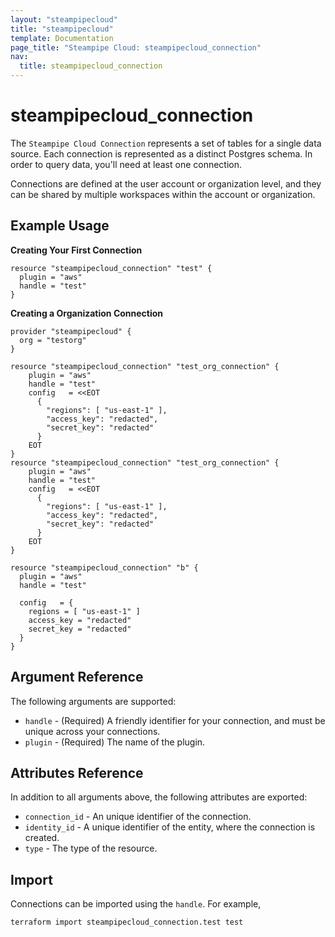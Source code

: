 ```yaml
---
layout: "steampipecloud"
title: "steampipecloud"
template: Documentation
page_title: "Steampipe Cloud: steampipecloud_connection"
nav:
  title: steampipecloud_connection
---
```


# steampipecloud_connection

The `Steampipe Cloud Connection` represents a set of tables for a single data source. Each connection is represented as a distinct Postgres schema. In order to query data, you'll need at least one connection.

Connections are defined at the user account or organization level, and they can be shared by multiple workspaces within the account or organization.

## Example Usage

**Creating Your First Connection**

```hcl
resource "steampipecloud_connection" "test" {
  plugin = "aws"
  handle = "test"
}
```

**Creating a Organization Connection**

```hcl
provider "steampipecloud" {
  org = "testorg"
}

resource "steampipecloud_connection" "test_org_connection" {
    plugin = "aws"
    handle = "test"
    config   = <<EOT
      {
        "regions": [ "us-east-1" ],
        "access_key": "redacted",
        "secret_key": "redacted"
      }
    EOT
}
resource "steampipecloud_connection" "test_org_connection" {
    plugin = "aws"
    handle = "test"
    config   = <<EOT
      {
        "regions": [ "us-east-1" ],
        "access_key": "redacted",
        "secret_key": "redacted"
      }
    EOT
}

resource "steampipecloud_connection" "b" {
  plugin = "aws"
  handle = "test"

  config   = {
    regions = [ "us-east-1" ]
    access_key = "redacted"
    secret_key = "redacted"
  }
}

```

## Argument Reference

The following arguments are supported:

- `handle` - (Required) A friendly identifier for your connection, and must be unique across your connections.
- `plugin` - (Required) The name of the plugin.

## Attributes Reference

In addition to all arguments above, the following attributes are exported:

- `connection_id` - An unique identifier of the connection.
- `identity_id` - A unique identifier of the entity, where the connection is created.
- `type` - The type of the resource.

## Import

Connections can be imported using the `handle`. For example,

```sh
terraform import steampipecloud_connection.test test
```

